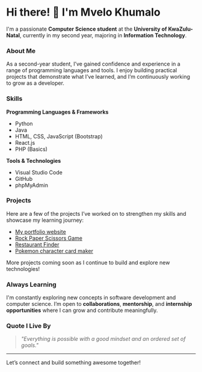 # Hi there! 👋 I'm Mvelo Khumalo

I'm a passionate **Computer Science student** at the **University of KwaZulu-Natal**, currently in my second year, majoring in **Information Technology**.

### About Me

As a second-year student, I’ve gained confidence and experience in a range of programming languages and tools. I enjoy building practical projects that demonstrate what I’ve learned, and I’m continuously working to grow as a developer.

### Skills

**Programming Languages & Frameworks**
- Python
- Java
- HTML, CSS, JavaScript (Bootstrap)
- React.js
- PHP (Basics)

**Tools & Technologies**
- Visual Studio Code
- GitHub
- phpMyAdmin

### Projects

Here are a few of the projects I’ve worked on to strengthen my skills and showcase my learning journey:

- [My portfolio website](https://github.com/mvelo-081/my-portfolio)
- [Rock Paper Scissors Game](https://github.com/mvelo-081/RockPaperScissors)
- [Restaurant Finder](https://github.com/mvelo-081/RERSTAURANT-FINDER)
- [Pokemon character card maker](https://github.com/mvelo-081/pokemon-card) 

More projects coming soon as I continue to build and explore new technologies!

### Always Learning

I'm constantly exploring new concepts in software development and computer science. I’m open to **collaborations**, **mentorship**, and **internship opportunities** where I can grow and contribute meaningfully.

### Quote I Live By

> *"Everything is possible with a good mindset and an ordered set of goals."*

---

Let’s connect and build something awesome together!
